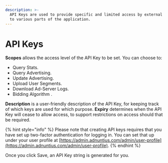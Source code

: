```yaml
---
description: >-
  API Keys are used to provide specific and limited access by external software
  to various parts of the application.
---
```


# API Keys

**Scopes** allows the access level of the API Key to be set. You can choose to:

* Query Stats.&#x20;
* Query Advertising.
* Update Advertising.
* Upload User Segments.
* Download Ad-Server Logs.
* Bidding Algorithm .

**Description** is a user-friendly description of the API Key, for keeping track of which keys are used for which purpose. **Expiry** determines when the API Key will cease to allow access, to support restrictions on access should that be required.

{% hint style="info" %}
Please note that creating API keys requires that you have set up two-factor authentication for logging in. You can set that up under your user profile at [https://admin.adnuntius.com/admin/user-profile](https://admin.adnuntius.com/admin/user-profile).
{% endhint %}

Once you click Save, an API Key string is generated for you.

<figure><img src="../../../.gitbook/assets/Screenshot 2024-01-30 at 12.03.09 pm.png" alt=""><figcaption></figcaption></figure>
